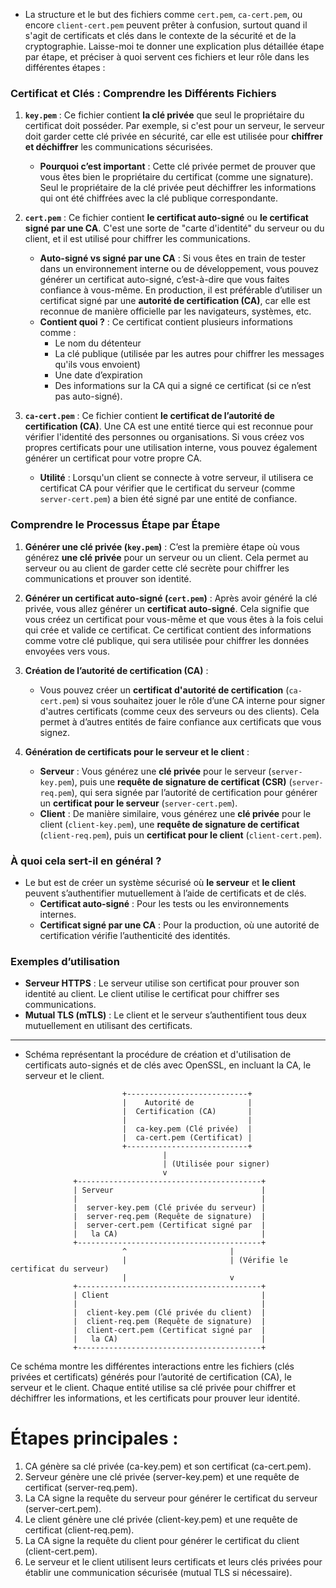 - La structure et le but des fichiers comme `cert.pem`, `ca-cert.pem`, ou encore `client-cert.pem` peuvent prêter à confusion, surtout quand il s'agit de certificats et clés dans le contexte de la sécurité et de la cryptographie. Laisse-moi te donner une explication plus détaillée étape par étape, et préciser à quoi servent ces fichiers et leur rôle dans les différentes étapes :

### Certificat et Clés : Comprendre les Différents Fichiers
1. **`key.pem`** : Ce fichier contient **la clé privée** que seul le propriétaire du certificat doit posséder. Par exemple, si c'est pour un serveur, le serveur doit garder cette clé privée en sécurité, car elle est utilisée pour **chiffrer et déchiffrer** les communications sécurisées.
   - **Pourquoi c’est important** : Cette clé privée permet de prouver que vous êtes bien le propriétaire du certificat (comme une signature). Seul le propriétaire de la clé privée peut déchiffrer les informations qui ont été chiffrées avec la clé publique correspondante.
   
2. **`cert.pem`** : Ce fichier contient **le certificat auto-signé** ou **le certificat signé par une CA**. C'est une sorte de "carte d'identité" du serveur ou du client, et il est utilisé pour chiffrer les communications. 
   - **Auto-signé vs signé par une CA** : Si vous êtes en train de tester dans un environnement interne ou de développement, vous pouvez générer un certificat auto-signé, c’est-à-dire que vous faites confiance à vous-même. En production, il est préférable d’utiliser un certificat signé par une **autorité de certification (CA)**, car elle est reconnue de manière officielle par les navigateurs, systèmes, etc.
   - **Contient quoi ?** : Ce certificat contient plusieurs informations comme :
     - Le nom du détenteur
     - La clé publique (utilisée par les autres pour chiffrer les messages qu'ils vous envoient)
     - Une date d’expiration
     - Des informations sur la CA qui a signé ce certificat (si ce n’est pas auto-signé).

3. **`ca-cert.pem`** : Ce fichier contient **le certificat de l’autorité de certification (CA)**. Une CA est une entité tierce qui est reconnue pour vérifier l'identité des personnes ou organisations. Si vous créez vos propres certificats pour une utilisation interne, vous pouvez également générer un certificat pour votre propre CA.
   - **Utilité** : Lorsqu'un client se connecte à votre serveur, il utilisera ce certificat CA pour vérifier que le certificat du serveur (comme `server-cert.pem`) a bien été signé par une entité de confiance.

### Comprendre le Processus Étape par Étape
1. **Générer une clé privée (`key.pem`)** : C’est la première étape où vous générez **une clé privée** pour un serveur ou un client. Cela permet au serveur ou au client de garder cette clé secrète pour chiffrer les communications et prouver son identité.

2. **Générer un certificat auto-signé (`cert.pem`)** : Après avoir généré la clé privée, vous allez générer un **certificat auto-signé**. Cela signifie que vous créez un certificat pour vous-même et que vous êtes à la fois celui qui crée et valide ce certificat. Ce certificat contient des informations comme votre clé publique, qui sera utilisée pour chiffrer les données envoyées vers vous.

3. **Création de l’autorité de certification (CA)** :
   - Vous pouvez créer un **certificat d'autorité de certification** (`ca-cert.pem`) si vous souhaitez jouer le rôle d’une CA interne pour signer d'autres certificats (comme ceux des serveurs ou des clients). Cela permet à d’autres entités de faire confiance aux certificats que vous signez.

4. **Génération de certificats pour le serveur et le client** :
   - **Serveur** : Vous générez une **clé privée** pour le serveur (`server-key.pem`), puis une **requête de signature de certificat (CSR)** (`server-req.pem`), qui sera signée par l’autorité de certification pour générer un **certificat pour le serveur** (`server-cert.pem`).
   - **Client** : De manière similaire, vous générez une **clé privée** pour le client (`client-key.pem`), une **requête de signature de certificat** (`client-req.pem`), puis un **certificat pour le client** (`client-cert.pem`).

### À quoi cela sert-il en général ?
- Le but est de créer un système sécurisé où **le serveur** et **le client** peuvent s’authentifier mutuellement à l’aide de certificats et de clés. 
  - **Certificat auto-signé** : Pour les tests ou les environnements internes.
  - **Certificat signé par une CA** : Pour la production, où une autorité de certification vérifie l’authenticité des identités.

### Exemples d’utilisation
- **Serveur HTTPS** : Le serveur utilise son certificat pour prouver son identité au client. Le client utilise le certificat pour chiffrer ses communications.
- **Mutual TLS (mTLS)** : Le client et le serveur s’authentifient tous deux mutuellement en utilisant des certificats.

---------------------

- Schéma représentant la procédure de création et d'utilisation de certificats auto-signés et de clés avec OpenSSL, en incluant la CA, le serveur et le client.

```plaintext
                         +---------------------------+
                         |    Autorité de            |
                         |  Certification (CA)       |
                         |                           |
                         |  ca-key.pem (Clé privée)  |
                         |  ca-cert.pem (Certificat) |
                         +---------------------------+
                                  |
                                  | (Utilisée pour signer)
                                  v
              +-----------------------------------------+
              | Serveur                                 |
              |                                         |
              |  server-key.pem (Clé privée du serveur) |
              |  server-req.pem (Requête de signature)  |
              |  server-cert.pem (Certificat signé par  |
              |   la CA)                                |
              +-----------------------------------------+
                         ^                       |
                         |                       | (Vérifie le certificat du serveur)
                         |                       v
              +-----------------------------------------+
              | Client                                  |
              |                                         |
              |  client-key.pem (Clé privée du client)  |
              |  client-req.pem (Requête de signature)  |
              |  client-cert.pem (Certificat signé par  |
              |   la CA)                                |
              +-----------------------------------------+
```

Ce schéma montre les différentes interactions entre les fichiers (clés privées et certificats) générés pour l’autorité de certification (CA), le serveur et le client. Chaque entité utilise sa clé privée pour chiffrer et déchiffrer les informations, et les certificats pour prouver leur identité.

# Étapes principales :
1. CA génère sa clé privée (ca-key.pem) et son certificat (ca-cert.pem).
2. Serveur génère une clé privée (server-key.pem) et une requête de certificat (server-req.pem).
3. La CA signe la requête du serveur pour générer le certificat du serveur (server-cert.pem).
4. Le client génère une clé privée (client-key.pem) et une requête de certificat (client-req.pem).
5. La CA signe la requête du client pour générer le certificat du client (client-cert.pem).
6. Le serveur et le client utilisent leurs certificats et leurs clés privées pour établir une communication sécurisée (mutual TLS si nécessaire).


